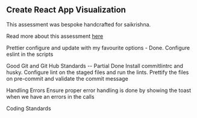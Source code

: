 ## Create React App Visualization

This assessment was bespoke handcrafted for saikrishna.

Read more about this assessment [here](https://react.eogresources.com)

Prettier configure and update with my favourite options - Done.
Configure eslint in the scripts

Good Git and Git Hub Standards -- Partial Done
  Install commitlintrc and husky. 
  Configure lint on the staged files and run the lints.
  Prettify the files on pre-commit and validate the commit message

Handling Errors
  Ensure proper error handling is done by showing the toast when we have an errors in the calls

Coding Standards